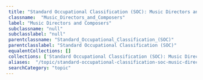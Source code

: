 ```yaml
--- 
 title: "Standard Occupational Classification (SOC): Music Directors and Composers" 
 classname:  "Music_Directors_and_Composers" 
 label: "Music Directors and Composers" 
 subclassname: "null" 
 subclasslabel: "null" 
 parentclassname: "Standard_Occupational_Classification_(SOC)" 
 parentclasslabel: "Standard Occupational Classification (SOC)" 
 equalentCollections: [] 
 collections: ['Standard Occupational Classification (SOC): Music Directors and Composers']
 aliases:  "/topic/standard-occupational-classification-soc-music-directors-and-composers"  
 searchCategory: "topic" 
---
```

